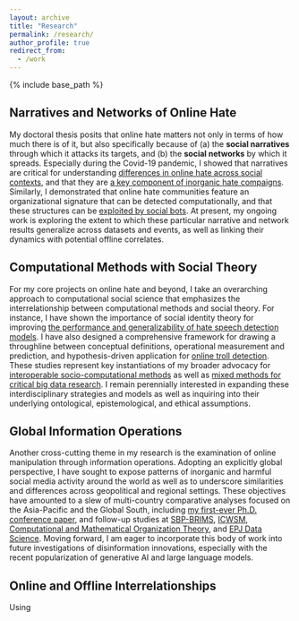 ```yaml
---
layout: archive
title: "Research"
permalink: /research/
author_profile: true
redirect_from:
  - /work
---
```


{% include base_path %}

## Narratives and Networks of Online Hate
My doctoral thesis posits that online hate matters not only in terms of how much there is of it, but also specifically because of (a) the <b>social narratives</b> through which it attacks its targets, and (b) the <b>social networks</b> by which it spreads. Especially during the Covid-19 pandemic, I showed that narratives are critical for understanding <a href = "https://doi.org/10.1007/s41109-021-00362-x" target = "_blank">differences in online hate across social contexts</a>, and that they are <a href = "https://doi.org/10.1177/20563051221104749" target = "_blank">a key component of inorganic hate compaigns</a>. Similarly, I demonstrated that online hate communities feature an organizational signature that can be detected computationally, and that these structures can be <a href = "https://doi.org/10.1007/s42001-020-00087-4" target = "_blank">exploited by social bots</a>. At present, my ongoing work is exploring the extent to which these particular narrative and network results generalize across datasets and events, as well as linking their dynamics with potential offline correlates.

## Computational Methods with Social Theory
For my core projects on online hate and beyond, I take an overarching approach to computational social science that emphasizes the interrelationship between computational methods and social theory. For instance, I have shown the importance of social identity theory for improving <a href = "https://doi.org/10.1007/978-3-030-80387-2_12" target = "_blank">the performance and generalizability of hate speech detection models</a>. I have also designed a comprehensive framework for drawing a throughline between conceptual definitions, operational measurement and prediction, and hypothesis-driven application for <a href = "https://doi.org/10.1016/j.ipm.2022.103012" target = "_blank">online troll detection</a>. These studies represent key instantiations of my broader advocacy for <a href = "https://doi.org/10.1007/s10588-019-09298-1" target = "_blank">interoperable socio-computational methods</a> as well as <a href = "https://doi.org/10.1111/josi.12439" target = "_blank">mixed methods for critical big data research</a>. I remain perennially interested in expanding these interdisciplinary strategies and models as well as inquiring into their underlying ontological, epistemological, and ethical assumptions.

## Global Information Operations
Another cross-cutting theme in my research is the examination of online manipulation through information operations. Adopting an explicitly global perspective, I have sought to expose patterns of inorganic and harmful social media activity around the world as well as to underscore similarities and differences across geopolitical and regional settings. These objectives have amounted to a slew of multi-country comparative analyses focused on the Asia-Pacific and the Global South, including <a href = "https://doi.org/10.1007/978-3-030-21741-9_16" target = "_blank">my first-ever Ph.D. conference paper</a>, and follow-up studies at <a href = "https://doi.org/10.1007/978-3-030-61255-9_2" target="_blank">SBP-BRIMS</a>, <a href = "https://doi.org/10.1609/icwsm.v15i1.18098" target="_blank">ICWSM</a>, <a href = "https://doi.org/10.1007/s10588-021-09332-1" target="_blank">Computational and Mathematical Organization Theory</a>, and <a href = "https://doi.org/10.1140/epjds/s13688-022-00338-6" target="_blank">EPJ Data Science</a>. Moving forward, I am eager to incorporate this body of work into future investigations of disinformation innovations, especially with the recent popularization of generative AI and large language models.

## Online and Offline Interrelationships
Using
